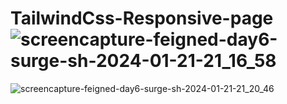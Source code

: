 # TailwindCss-Responsive-page![screencapture-feigned-day6-surge-sh-2024-01-21-21_16_58](https://github.com/waseem567/TailwindCss-Responsive-page/assets/90834559/2336c1d1-e27c-4b88-ae31-cf3db9bd4c7c)
![screencapture-feigned-day6-surge-sh-2024-01-21-21_20_46](https://github.com/waseem567/TailwindCss-Responsive-page/assets/90834559/39238106-28df-444a-9b93-2ae94597b5a2)
